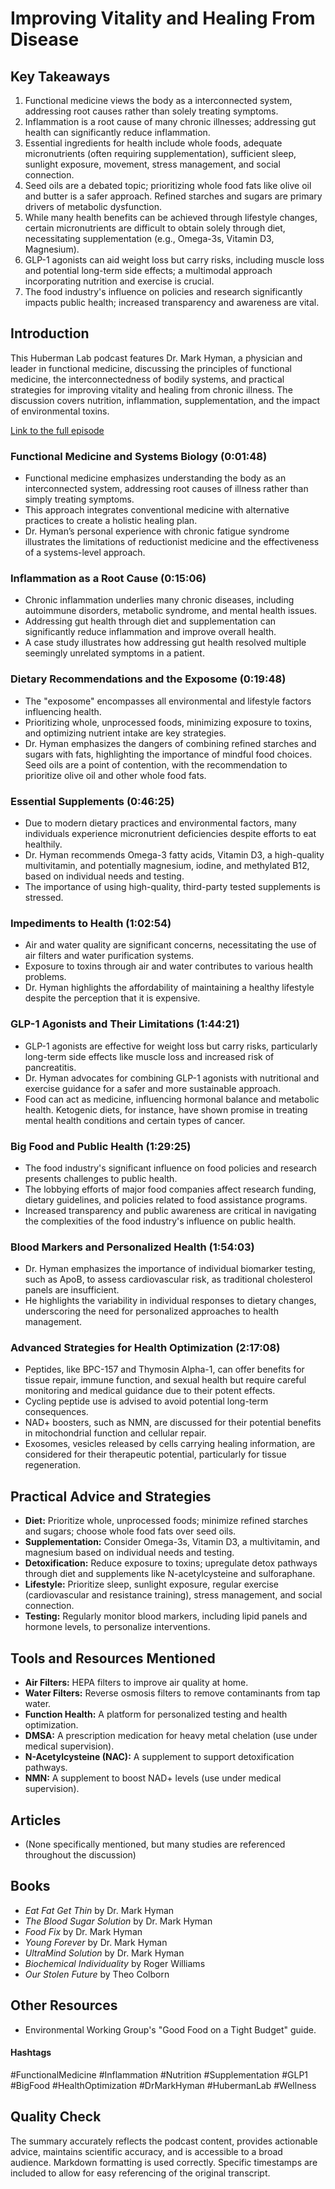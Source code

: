 # Improving Vitality and Healing From Disease

## Key Takeaways
1. Functional medicine views the body as a interconnected system, addressing root causes rather than solely treating symptoms.
2. Inflammation is a root cause of many chronic illnesses; addressing gut health can significantly reduce inflammation.
3.  Essential ingredients for health include whole foods, adequate micronutrients (often requiring supplementation), sufficient sleep, sunlight exposure, movement, stress management, and social connection.
4.  Seed oils are a debated topic; prioritizing whole food fats like olive oil and butter is a safer approach.  Refined starches and sugars are primary drivers of metabolic dysfunction.
5.  While many health benefits can be achieved through lifestyle changes, certain micronutrients are difficult to obtain solely through diet, necessitating supplementation (e.g., Omega-3s, Vitamin D3, Magnesium).
6. GLP-1 agonists can aid weight loss but carry risks, including muscle loss and potential long-term side effects; a multimodal approach incorporating nutrition and exercise is crucial.
7.  The food industry's influence on policies and research significantly impacts public health; increased transparency and awareness are vital.

## Introduction
This Huberman Lab podcast features Dr. Mark Hyman, a physician and leader in functional medicine, discussing the principles of functional medicine, the interconnectedness of bodily systems, and practical strategies for improving vitality and healing from chronic illness.  The discussion covers nutrition, inflammation, supplementation, and the impact of environmental toxins.

[Link to the full episode](https://www.youtube.com/watch?v=UyneMnERmnI)

### Functional Medicine and Systems Biology (0:01:48)
- Functional medicine emphasizes understanding the body as an interconnected system, addressing root causes of illness rather than simply treating symptoms.
- This approach integrates conventional medicine with alternative practices to create a holistic healing plan.
- Dr. Hyman’s personal experience with chronic fatigue syndrome illustrates the limitations of reductionist medicine and the effectiveness of a systems-level approach.

### Inflammation as a Root Cause (0:15:06)
- Chronic inflammation underlies many chronic diseases, including autoimmune disorders, metabolic syndrome, and mental health issues.
- Addressing gut health through diet and supplementation can significantly reduce inflammation and improve overall health.
- A case study illustrates how addressing gut health resolved multiple seemingly unrelated symptoms in a patient.

###  Dietary Recommendations and the Exposome (0:19:48)
- The "exposome" encompasses all environmental and lifestyle factors influencing health.
- Prioritizing whole, unprocessed foods, minimizing exposure to toxins, and optimizing nutrient intake are key strategies.
- Dr. Hyman emphasizes the dangers of combining refined starches and sugars with fats, highlighting the importance of mindful food choices.  Seed oils are a point of contention, with the recommendation to prioritize olive oil and other whole food fats.

### Essential Supplements (0:46:25)
- Due to modern dietary practices and environmental factors, many individuals experience micronutrient deficiencies despite efforts to eat healthily.
- Dr. Hyman recommends Omega-3 fatty acids, Vitamin D3, a high-quality multivitamin, and potentially magnesium, iodine, and methylated B12, based on individual needs and testing.
- The importance of using high-quality, third-party tested supplements is stressed.

### Impediments to Health (1:02:54)
- Air and water quality are significant concerns, necessitating the use of air filters and water purification systems.
- Exposure to toxins through air and water contributes to various health problems.
- Dr. Hyman highlights the affordability of maintaining a healthy lifestyle despite the perception that it is expensive.


### GLP-1 Agonists and Their Limitations (1:44:21)
- GLP-1 agonists are effective for weight loss but carry risks, particularly long-term side effects like muscle loss and increased risk of pancreatitis.
- Dr. Hyman advocates for combining GLP-1 agonists with nutritional and exercise guidance for a safer and more sustainable approach.
- Food can act as medicine, influencing hormonal balance and metabolic health.  Ketogenic diets, for instance, have shown promise in treating mental health conditions and certain types of cancer.

### Big Food and Public Health (1:29:25)
- The food industry's significant influence on food policies and research presents challenges to public health.
- The lobbying efforts of major food companies affect research funding, dietary guidelines, and policies related to food assistance programs.
- Increased transparency and public awareness are critical in navigating the complexities of the food industry's influence on public health.


### Blood Markers and Personalized Health (1:54:03)
- Dr. Hyman emphasizes the importance of individual biomarker testing, such as ApoB, to assess cardiovascular risk, as traditional cholesterol panels are insufficient.
- He highlights the variability in individual responses to dietary changes, underscoring the need for personalized approaches to health management.

### Advanced Strategies for Health Optimization (2:17:08)
- Peptides, like BPC-157 and Thymosin Alpha-1, can offer benefits for tissue repair, immune function, and sexual health but require careful monitoring and medical guidance due to their potent effects.
-  Cycling peptide use is advised to avoid potential long-term consequences.
- NAD+ boosters, such as NMN, are discussed for their potential benefits in mitochondrial function and cellular repair.
- Exosomes, vesicles released by cells carrying healing information, are considered for their therapeutic potential, particularly for tissue regeneration.


## Practical Advice and Strategies
- **Diet:** Prioritize whole, unprocessed foods; minimize refined starches and sugars; choose whole food fats over seed oils.
- **Supplementation:** Consider Omega-3s, Vitamin D3, a multivitamin, and magnesium based on individual needs and testing.
- **Detoxification:** Reduce exposure to toxins; upregulate detox pathways through diet and supplements like N-acetylcysteine and sulforaphane.
- **Lifestyle:** Prioritize sleep, sunlight exposure, regular exercise (cardiovascular and resistance training), stress management, and social connection.
- **Testing:** Regularly monitor blood markers, including lipid panels and hormone levels, to personalize interventions.


## Tools and Resources Mentioned
- **Air Filters:** HEPA filters to improve air quality at home.
- **Water Filters:** Reverse osmosis filters to remove contaminants from tap water.
- **Function Health:** A platform for personalized testing and health optimization.
- **DMSA:**  A prescription medication for heavy metal chelation (use under medical supervision).
- **N-Acetylcysteine (NAC):** A supplement to support detoxification pathways.
- **NMN:**  A supplement to boost NAD+ levels (use under medical supervision).


## Articles
* (None specifically mentioned, but many studies are referenced throughout the discussion)

## Books
* *Eat Fat Get Thin* by Dr. Mark Hyman
* *The Blood Sugar Solution* by Dr. Mark Hyman
* *Food Fix* by Dr. Mark Hyman
* *Young Forever* by Dr. Mark Hyman
* *UltraMind Solution* by Dr. Mark Hyman
* *Biochemical Individuality* by Roger Williams
* *Our Stolen Future* by Theo Colborn


## Other Resources
* Environmental Working Group's "Good Food on a Tight Budget" guide.

#### Hashtags
#FunctionalMedicine #Inflammation #Nutrition #Supplementation #GLP1 #BigFood #HealthOptimization #DrMarkHyman #HubermanLab #Wellness


## Quality Check
The summary accurately reflects the podcast content, provides actionable advice, maintains scientific accuracy, and is accessible to a broad audience. Markdown formatting is used correctly.  Specific timestamps are included to allow for easy referencing of the original transcript.
